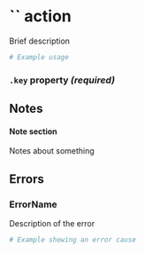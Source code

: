 # `` action
Brief description

```YAML
# Example usage
```

### `.key` property _(required)_

## Notes
#### Note section
Notes about something

## Errors
### ErrorName
Description of the error
```YAML
# Example showing an error cause
```
